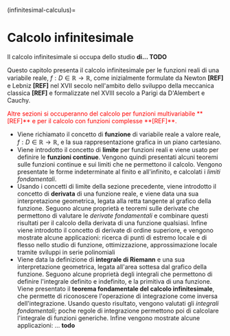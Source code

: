 (infinitesimal-calculus)=
# Calcolo infinitesimale

Il calcolo infinitesimale si occupa dello studio **di... TODO**

Questo capitolo presenta il calcolo infinitesimale per le funzioni reali di una variabile reale, $f: D \in \mathbb{R} \rightarrow \mathbb{R}$, come inizialmente formulate da Newton **[REF]** e Lebniz **[REF]** nel XVII secolo nell'ambito dello sviluppo della meccanica classica **[REF]** e formalizzate nel XVIII secolo a Parigi da D'Alembert e Cauchy.

<span style="color:red">
Altre sezioni si occuperanno del calcolo per funzioni multivariabile **[REF]** e per il calcolo con funzioni complesse **[REF]**.
</span>

- Viene richiamato il concetto di **funzione** di variabile reale a valore reale, $f: D \in \mathbb{R} \rightarrow \mathbb{R}$, e la sua rappresentazione grafica in un piano cartesiano.
- Viene introdotto il concetto di **limite** per funzioni reali e viene usato per definire le **funzioni continue**. Vengono quindi presentati alcuni teoremi sulle funzioni continue e sui limiti che ne permettono il calcolo. Vengono presentate le forme indeterminate al finito e all'infinito, e calcolati i *limiti fondamentali*.
- Usando i concetti di limite della sezione precedente, viene introdotto il concetto di **derivata** di una funzione reale, e viene data una sua interpretazione geometrica, legata alla retta tangente al grafico della funzione. Seguono alcune proprietà e teoremi sulle derivate che permettono di valutare le *derivate fondamentali* e combinare questi risultati per il calcolo della derivata di una funzione qualsiasi. Infine viene introdotto il concetto di derivate di ordine superiore, e vengono mostrate alcune applicazioni: ricerca di punti di estremo locale e di flesso nello studio di funzione, ottimizzazione, approssimazione locale tramite sviluppi in serie polinomiali
- Viene data la definizione di **integrale di Riemann** e una sua interpretazione geometrica, legata all'area sottesa dal grafico della funzione. Seguono alcune proprietà degli integrali che permettono di definire l'integrale definito e indefinito, e la primitiva di una funzione. Viene presentato il **teorema fondamentale del calcolo infinitesimale**, che permette di riconoscere l'operazione di integrazione come inversa dell'integrazione. Usando questo risultato, vengono valutati gli *integrali fondamentali*; poche regole di integrazione permettono poi di calcolare l'integrale di funzioni generiche. Infine vengono mostrate alcune applicazioni: ... **todo**

<!--
- Introduzione alle funzioni di variabile reale a valori reali, $f: D \in \mathbb{R} \rightarrow \mathbb{R}$
- Definizione di limite per le funzioni $f: D \in \mathbb{R} \rightarrow \mathbb{R}$
- Definizione di continuità per le funzioni $f: D \in \mathbb{R} \rightarrow \mathbb{R}$
- Derivate di funzioni $f: D \in \mathbb{R} \rightarrow \mathbb{R}$
- Integrali di funzioni $f: D \in \mathbb{R} \rightarrow \mathbb{R}$
-->
